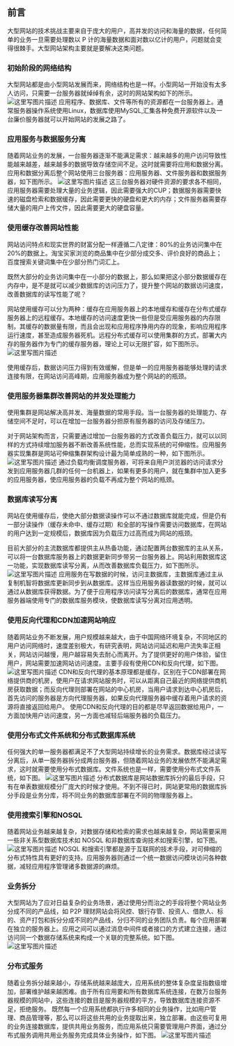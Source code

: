 ## 前言

大型网站的技术挑战主要来自于庞大的用户，高并发的访问和海量的数据，任何简单的业务一旦需要处理数以 P 计的海量数据和面对数以亿计的用户，问题就会变得很棘手。大型网站架构主要就是要解决这类问题。

### 初始阶段的网络结构

大型网站都是由小型网站发展而来，网络结构也是一样。小型网站一开始没有太多人访问，只需要一台服务器就绰绰有余，这时的网站架构如下的所示。
![这里写图片描述](https://img-blog.csdn.net/20180811152610694?watermark/2/text/aHR0cHM6Ly9ibG9nLmNzZG4ubmV0L3p0eDExNA==/font/5a6L5L2T/fontsize/400/fill/I0JBQkFCMA==/dissolve/70)
应用程序、数据库、文件等所有的资源都在一台服务器上。通常服务器操作系统使用Linux，数据库使用MySQL,汇集各种免费开源软件以及一台廉价服务器就可以开始网站的发展之路了。

### 应用服务与数据服务分离

随着网站业务的发展，一台服务器逐渐不能满足需求：越来越多的用户访问导致性能越来越差，越来越多的数据导致存储空间不足。这时就需要将应用和数据分离。应用和数据分离后整个网站使用三台服务器：应用服务器、文件服务器和数据服务器，如下图所示。
![这里写图片描述](https://img-blog.csdn.net/20180811153610584?watermark/2/text/aHR0cHM6Ly9ibG9nLmNzZG4ubmV0L3p0eDExNA==/font/5a6L5L2T/fontsize/400/fill/I0JBQkFCMA==/dissolve/70)
这三台服务器对硬件资源的要求各不相同，应用服务器需要处理大量的业务逻辑，因此需要强大的CUP；数据服务器需要快速的磁盘检索和数据缓存，因此需要更快的硬盘和更大的内存；文件服务器需要存储大量的用户上传文件，因此需要更大的硬盘容量。

### 使用缓存改善网站性能

网站访问特点和现实世界的财富分配一样遵循二八定律：80%的业务访问集中在20%的数据上。淘宝买家浏览的商品集中在少部分成交多、评价良好的商品上；百度搜索关键词集中在少部分热门词汇上。

既然大部分的业务访问集中在一小部分的数据上，那么如果把这小部分数据缓存在内存中，是不是就可以减少数据库的访问压力了，提升整个网站的数据访问速度，改善数据库的读写性能了呢？

网站使用缓存可以分为两种：缓存在应用服务器上的本地缓存和缓存在分布式缓存服务器上的远程缓存。本地缓存的访问速度更快一些但是受应用服务器的内存限制，其缓存的数据量有限，而且会出现和应用程序挣用内存的现象，影响应用程序运行速度，甚至造成服务器死机。远程分布式缓存可以使用集群的方式，部署大内存的服务器作为专门的缓存服务器，理论上可以无限扩容，如下图所示。
![这里写图片描述](https://img-blog.csdn.net/20180811155541760?watermark/2/text/aHR0cHM6Ly9ibG9nLmNzZG4ubmV0L3p0eDExNA==/font/5a6L5L2T/fontsize/400/fill/I0JBQkFCMA==/dissolve/70)

使用缓存后，数据访问压力得到有效缓解，但是单一的应用服务器能够处理的请求连接有限，在网站访问高峰期，应用服务器成为整个网站的的瓶颈。

### 使用服务器集群改善网站的并发处理能力

使用集群是网站解决高并发、海量数据的常用手段。当一台服务器的处理能力、存储空间不足时，可以在增加一台服务器分担原有服务器的访问及存储压力。

对于网站架构而言，只需要通过增加一台服务器的方式改善负载压力，就可以以同样的方式持续增加服务器不断改善系统性能，总而实现系统的可伸缩性。应用服务器实现集群是网站可伸缩集群架构设计最为简单成熟的一种，如下图所示。
![这里写图片描述](https://img-blog.csdn.net/20180811160916216?watermark/2/text/aHR0cHM6Ly9ibG9nLmNzZG4ubmV0L3p0eDExNA==/font/5a6L5L2T/fontsize/400/fill/I0JBQkFCMA==/dissolve/70)
通过负载均衡调度服务器，可将来自用户浏览器的访问请求分发到应用服务器几群的任何一台机器上，如果有更多的用户，就在集群中加入更多的应用服务器，使应用服务器的负载不再成为整个网站的瓶颈。

### 数据库读写分离

网站在使用缓存后，使绝大部分数据读操作可以不通过数据库就能完成，但是仍有一部分读操作（缓存未命中、缓存过期）和全部的写操作需要访问数据库，在网站的用户达到一定规模后，数据库因为负载压力过高而成为网站的瓶颈。

目前大部分的主流数据库都提供主从热备功能，通过配置两台数据库的主从关系，可以将一台数据库服务器上的数据更新同步带另一台服务器上。网站利用数据库这一功能，实现数据库读写分离，从而改善数据库负载压力，如下图所示。
![这里写图片描述](https://img-blog.csdn.net/20180811162643571?watermark/2/text/aHR0cHM6Ly9ibG9nLmNzZG4ubmV0L3p0eDExNA==/font/5a6L5L2T/fontsize/400/fill/I0JBQkFCMA==/dissolve/70)
应用服务在写数据的时候，访问主数据库，主数据库通过主从复制机智将数据库更新同步到从数据库。这样当应用服务器读数据的时候，就可以通过从数据库获得数据。为了便于应用程序访问读写分离后的数据库，通常在应用服务器端使用专门的数据库服务模块，使数据库读写分离对应用透明。

### 使用反向代理和CDN加速网站响应

随着网站业务不断发展，用户规模越来越大，由于中国网络环境复杂，不同地区的用户访问网络时，速度差别极大，有研究表明，网站访问延迟和用户流失率正相关，网站访问越慢，用户越容易失去耐心而离开。为了提供更好的用户体验，留住用户，网站需要加速网站访问速度。主要手段有使用CDN和反向代理，如下图。
![这里写图片描述](https://img-blog.csdn.net/20180813233900763?watermark/2/text/aHR0cHM6Ly9ibG9nLmNzZG4ubmV0L3p0eDExNA==/font/5a6L5L2T/fontsize/400/fill/I0JBQkFCMA==/dissolve/70)
CDN和反向代理的基本原理都是缓存，区别在于CDN部署在网络提供商的机房，使用户在请求网站服务时，可以从距离自己最近的网络提供商机房获取数据；而反向代理则部署在网站的中心机房，当用户请求到达中心机房后，首先访问的服务器是方向代理服务器，如果反向代理服务器中缓存着用户请求的资源将直接返回给用户。
使用CDN和反向代理的目的都是尽早返回数据给用户，一方面加快用户访问速度，另一方面也减轻后端服务器的负载压力。

### 使用分布式文件系统和分布式数据库系统

任何强大的单一服务器都满足不了大型网站持续增长的业务需求。数据库经过读写分离后，从单一服务器拆分成两台服务器，但随着网站业务的发展依然不能满足需求，这时就需要使用分布式数据库。文件系统也是一样，需要使用分布式文件系统，如下图。
![这里写图片描述](https://img-blog.csdn.net/2018081401092058?watermark/2/text/aHR0cHM6Ly9ibG9nLmNzZG4ubmV0L3p0eDExNA==/font/5a6L5L2T/fontsize/400/fill/I0JBQkFCMA==/dissolve/70)
分布式数据库是网站数据库拆分的最后手段，只有在单表数据规模分厂庞大的时候才使用。不到不得已时，网站更常用的数据库拆分手段是业务分库，将不同业务的数据库部署在不同的物理服务器上。

### 使用搜索引擎和NOSQL

随着网站业务越来越复杂，对数据存储和检索的需求也越来越复杂，网站需要采用一些非关系型数据库技术如 NOSQL 和非数据库查询技术如搜索引擎，如下图。
![这里写图片描述](https://img-blog.csdn.net/20180814011711344?watermark/2/text/aHR0cHM6Ly9ibG9nLmNzZG4ubmV0L3p0eDExNA==/font/5a6L5L2T/fontsize/400/fill/I0JBQkFCMA==/dissolve/70)
NOSQL 和搜索引擎都是源于互联网的技术手段，对可伸缩的分布式特性具有更好的支持。应用服务器则通过一个统一数据访问模块访问各种数据，减轻应用程序管理诸多数据源的麻烦。

### 业务拆分

大型网站为了应对日益复杂的业务场景，通过使用分而治之的手段将整个网站业务分成不同的产品线，如 P2P 理财网站会将风控、银行存管、投资人、借款人、标的、资产打包和拆分分成不同的产品线，分归不同的业务团队负责。每个应用部署在独立的服务器上。应用之间可以通过消息中间件或者接口的方式建立连接，通过访问同一个数据存储系统来构成一个关联的完整系统。如下图。
![这里写图片描述](https://img-blog.csdn.net/20180814012801704?watermark/2/text/aHR0cHM6Ly9ibG9nLmNzZG4ubmV0L3p0eDExNA==/font/5a6L5L2T/fontsize/400/fill/I0JBQkFCMA==/dissolve/70)

### 分布式服务

随着业务拆分越来越小，存储系统越来越庞大，应用系统的整体复杂度呈指数级增加，部署维护越来越困难。由于所有应用要和所有数据库系统连接，在数万台服务器规模的网站中，这些连接的数目是服务器规模的平方，导致数据库连接资源不足，拒绝服务。
既然每一个应用系统都执行许多相同的业务操作，比如用户管理、商品管理等，那么可以将这些共用的业务提取出来，独立部署。由这些可复用的业务连接数据库，提供共用业务服务，而应用系统只需要管理用户界面，通过分布式服务调用共用业务服务完成具体业务操作，如下图。
![这里写图片描述](https://img-blog.csdn.net/20180814230017429?watermark/2/text/aHR0cHM6Ly9ibG9nLmNzZG4ubmV0L3p0eDExNA==/font/5a6L5L2T/fontsize/400/fill/I0JBQkFCMA==/dissolve/70)